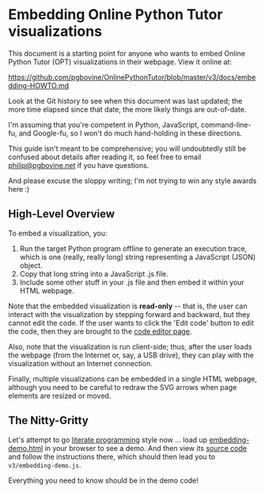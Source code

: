 # Embedding Online Python Tutor visualizations

This document is a starting point for anyone who wants to embed
Online Python Tutor (OPT) visualizations in their webpage. View it online at:

https://github.com/pgbovine/OnlinePythonTutor/blob/master/v3/docs/embedding-HOWTO.md

Look at the Git history to see when this document was last updated; the more time
elapsed since that date, the more likely things are out-of-date.

I'm assuming that you're competent in Python, JavaScript, command-line-fu, and Google-fu,
so I won't do much hand-holding in these directions.

This guide isn't meant to be comprehensive; you will undoubtedly still
be confused about details after reading it, so feel free to email
philip@pgbovine.net if you have questions.

And please excuse the sloppy writing; I'm not trying to win any style awards here :)


## High-Level Overview

To embed a visualization, you:

1. Run the target Python program offline to generate an execution trace, which is one (really, really long)
string representing a JavaScript (JSON) object.
2. Copy that long string into a JavaScript .js file.
3. Include some other stuff in your .js file and then embed it within your HTML webpage.

Note that the embedded visualization is **read-only** -- that is, the user can interact with the visualization
by stepping forward and backward, but they cannot edit the code.
If the user wants to click the 'Edit code' button to edit the code, then they are
brought to the [code editor page](http://pythontutor.com/visualize.html).

Also, note that the visualization is run client-side; thus, after the user loads the webpage (from the Internet
or, say, a USB drive), they can play with the visualization without an Internet connection.

Finally, multiple visualizations can be embedded in a single HTML webpage, although you need to be careful
to redraw the SVG arrows when page elements are resized or moved.

## The Nitty-Gritty

Let's attempt to go [literate programming](http://en.wikipedia.org/wiki/Literate_programming) style now ... load up
[embedding-demo.html](http://pythontutor.com/embedding-demo.html) in
your browser to see a demo. And then view its [source code](https://github.com/pgbovine/OnlinePythonTutor/blob/master/v3/embedding-demo.html) and follow the instructions there,
which should then lead you to `v3/embedding-demo.js`.

Everything you need to know should be in the demo code!
